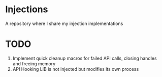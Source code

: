 # Injections
A repository where I share my injection implementations 

# TODO
1. Implement quick cleanup macros for failed API calls, closing handles and freeing memory
2. API Hooking LIB is not injected but modifies its own process
